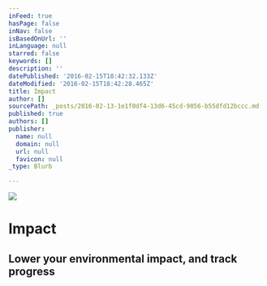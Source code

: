 ```yaml
---
inFeed: true
hasPage: false
inNav: false
isBasedOnUrl: ''
inLanguage: null
starred: false
keywords: []
description: ''
datePublished: '2016-02-15T18:42:32.133Z'
dateModified: '2016-02-15T18:42:28.465Z'
title: Impact
author: []
sourcePath: _posts/2016-02-13-1e1f0df4-13d6-45cd-9856-b55dfd12bccc.md
published: true
authors: []
publisher:
  name: null
  domain: null
  url: null
  favicon: null
_type: Blurb

---
```

![](https://s3-us-west-2.amazonaws.com/the-grid-img/p/d49a174f0f6cb5dd401b4bc88618ad6fa843eda5.png)

# Impact

## Lower your environmental impact, and track progress